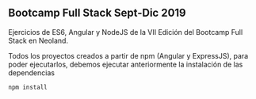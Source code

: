 ## Bootcamp Full Stack Sept-Dic 2019

Ejercicios de ES6, Angular y NodeJS de la VII Edición del Bootcamp Full Stack en Neoland.

Todos los proyectos creados a partir de npm (Angular y ExpressJS), para poder ejecutarlos, debemos ejecutar anteriormente la instalación de las dependencias

```
npm install
```